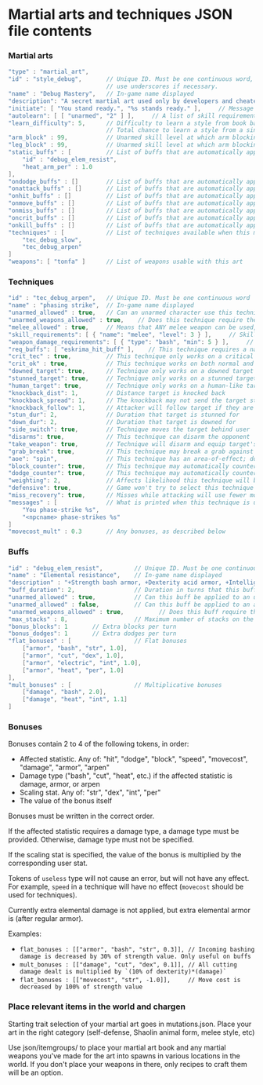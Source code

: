# Martial arts and techniques JSON file contents

### Martial arts

```C++
"type" : "martial_art",
"id" : "style_debug",       // Unique ID. Must be one continuous word,
                            // use underscores if necessary.
"name" : "Debug Mastery",   // In-game name displayed
"description": "A secret martial art used only by developers and cheaters.",    // In-game description
"initiate": [ "You stand ready.", "%s stands ready." ],     // Message shown when player or NPC chooses this art
"autolearn": [ [ "unarmed", "2" ] ],     // A list of skill requirements that if met, automatically teach the player the martial art
"learn_difficulty": 5,      // Difficulty to learn a style from book based on "primary skill" 
                            // Total chance to learn a style from a single read of the book is equal to one in (10 + learn_difficulty - primary_skill)
"arm_block" : 99,           // Unarmed skill level at which arm blocking is unlocked
"leg_block" : 99,           // Unarmed skill level at which arm blocking is unlocked
"static_buffs" : [          // List of buffs that are automatically applied every turn
    "id" : "debug_elem_resist",
    "heat_arm_per" : 1.0
],
"ondodge_buffs" : []        // List of buffs that are automatically applied on successful dodge
"onattack_buffs" : []       // List of buffs that are automatically applied after any attack, hit or miss
"onhit_buffs" : []          // List of buffs that are automatically applied on successful hit
"onmove_buffs" : []         // List of buffs that are automatically applied on movement
"onmiss_buffs" : []         // List of buffs that are automatically applied on a miss
"oncrit_buffs" : []         // List of buffs that are automatically applied on a crit
"onkill_buffs" : []         // List of buffs that are automatically applied upon killing an enemy
"techniques" : [            // List of techniques available when this martial art is used
    "tec_debug_slow",
    "tec_debug_arpen"
]
"weapons": [ "tonfa" ]      // List of weapons usable with this art

```

### Techniques

```C++
"id" : "tec_debug_arpen",   // Unique ID. Must be one continuous word
"name" : "phasing strike",  // In-game name displayed
"unarmed_allowed" : true,   // Can an unarmed character use this technique
"unarmed_weapons_allowed" : true,    // Does this technique require the character to be actually unarmed or does it allow unarmed weapons
"melee_allowed" : true,     // Means that ANY melee weapon can be used, NOT just the martial art's weapons 
"skill_requirements": [ { "name": "melee", "level": 3 } ],     // Skills and their minimum levels required to use this technique. Can be any skill.
"weapon_damage_requirements": [ { "type": "bash", "min": 5 } ],     // Minimum weapon damage required to use this technique. Can be any damage type.
"req_buffs": [ "eskrima_hit_buff" ],    // This technique requires a named buff to be active
"crit_tec" : true,          // This technique only works on a critical hit
"crit_ok" : true,           // This technique works on both normal and critical hits
"downed_target": true,      // Technique only works on a downed target
"stunned_target": true,     // Technique only works on a stunned target
"human_target": true,       // Technique only works on a human-like target
"knockback_dist": 1,        // Distance target is knocked back
"knockback_spread": 1,      // The knockback may not send the target straight back
"knockback_follow": 1,      // Attacker will follow target if they are knocked back
"stun_dur": 2,              // Duration that target is stunned for
"down_dur": 2,              // Duration that target is downed for
"side_switch": true,        // Technique moves the target behind user
"disarms": true,            // This technique can disarm the opponent
"take_weapon": true,        // Technique will disarm and equip target's weapon if hands are free
"grab_break": true,         // This technique may break a grab against the user
"aoe": "spin",              // This technique has an area-of-effect; doesn't work against solo targets
"block_counter": true,      // This technique may automatically counterattack on a successful block
"dodge_counter": true,      // This technique may automatically counterattack on a successful dodge
"weighting": 2,             // Affects likelihood this technique will be selected when many are available
"defensive": true,          // Game won't try to select this technique when attacking
"miss_recovery": true,      // Misses while attacking will use fewer moves
"messages" : [              // What is printed when this technique is used by the player and by an npc
    "You phase-strike %s",
    "<npcname> phase-strikes %s"
]
"movecost_mult" : 0.3       // Any bonuses, as described below
```

### Buffs

```C++
"id" : "debug_elem_resist",         // Unique ID. Must be one continuous word
"name" : "Elemental resistance",    // In-game name displayed
"description" : "+Strength bash armor, +Dexterity acid armor, +Intelligence electricity armor, +Perception fire armor.",    // In-game description
"buff_duration": 2,                 // Duration in turns that this buff lasts
"unarmed_allowed" : true,           // Can this buff be applied to an unarmed character
"unarmed_allowed" : false,          // Can this buff be applied to an armed character
"unarmed_weapons_allowed" : true,          // Does this buff require the character to be actually unarmed. If true, allows unarmed weapons (brass knuckles, punch daggers)
"max_stacks" : 8,                   // Maximum number of stacks on the buff. Buff bonuses are multiplied by current buff intensity
"bonus_blocks": 1       // Extra blocks per turn
"bonus_dodges": 1       // Extra dodges per turn
"flat_bonuses" : [                  // Flat bonuses
    ["armor", "bash", "str", 1.0],
    ["armor", "cut", "dex", 1.0],
    ["armor", "electric", "int", 1.0],
    ["armor", "heat", "per", 1.0]
],
"mult_bonuses" : [                  // Multiplicative bonuses
    ["damage", "bash", 2.0],
    ["damage", "heat", "int", 1.1]
]
```

### Bonuses

Bonuses contain 2 to 4 of the following tokens, in order:

* Affected statistic. Any of: "hit", "dodge", "block", "speed", "movecost", "damage", "armor", "arpen"
* Damage type ("bash", "cut", "heat", etc.) if the affected statistic is damage, armor, or arpen
* Scaling stat. Any of: "str", "dex", "int", "per"
* The value of the bonus itself

Bonuses must be written in the correct order.

If the affected statistic requires a damage type, a damage type must be provided. Otherwise, damage type must not be specified.

If the scaling stat is specified, the value of the bonus is multiplied by the corresponding user stat.

Tokens of `useless` type will not cause an error, but will not have any effect.
For example, `speed` in a technique will have no effect (`movecost` should be used for techniques).

Currently extra elemental damage is not applied, but extra elemental armor is (after regular armor).

Examples:
* `flat_bonuses : [["armor", "bash", "str", 0.3]], // Incoming bashing damage is decreased by 30% of strength value. Only useful on buffs`
* ``mult_bonuses : [["damage", "cut", "dex", 0.1]], // All cutting damage dealt is multiplied by `(10% of dexterity)*(damage)` ``
* `flat_bonuses : [["movecost", "str", -1.0]],     // Move cost is decreased by 100% of strength value`

### Place relevant items in the world and chargen

Starting trait selection of your martial art goes in mutations.json. Place your art in the right category (self-defense, Shaolin animal form, melee style, etc)

Use json/itemgroups/ to place your martial art book and any martial weapons you've made for the art into spawns in various locations in the world. If you don't place your weapons in there, only recipes to craft them will be an option.
